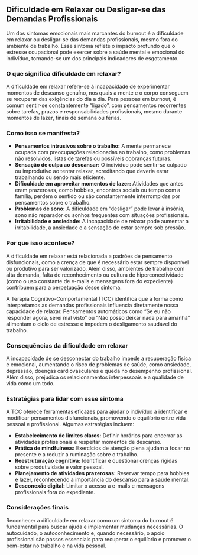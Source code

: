 ## Dificuldade em Relaxar ou Desligar-se das Demandas Profissionais

Um dos sintomas emocionais mais marcantes do burnout é a dificuldade em relaxar ou desligar-se das demandas profissionais, mesmo fora do ambiente de trabalho. Esse sintoma reflete o impacto profundo que o estresse ocupacional pode exercer sobre a saúde mental e emocional do indivíduo, tornando-se um dos principais indicadores de esgotamento.

### O que significa dificuldade em relaxar?

A dificuldade em relaxar refere-se à incapacidade de experimentar momentos de descanso genuíno, nos quais a mente e o corpo conseguem se recuperar das exigências do dia a dia. Para pessoas em burnout, é comum sentir-se constantemente “ligado”, com pensamentos recorrentes sobre tarefas, prazos e responsabilidades profissionais, mesmo durante momentos de lazer, finais de semana ou férias.

### Como isso se manifesta?

- **Pensamentos intrusivos sobre o trabalho:** A mente permanece ocupada com preocupações relacionadas ao trabalho, como problemas não resolvidos, listas de tarefas ou possíveis cobranças futuras.
- **Sensação de culpa ao descansar:** O indivíduo pode sentir-se culpado ou improdutivo ao tentar relaxar, acreditando que deveria estar trabalhando ou sendo mais eficiente.
- **Dificuldade em aproveitar momentos de lazer:** Atividades que antes eram prazerosas, como hobbies, encontros sociais ou tempo com a família, perdem o sentido ou são constantemente interrompidas por pensamentos sobre o trabalho.
- **Problemas de sono:** A dificuldade em “desligar” pode levar à insônia, sono não reparador ou sonhos frequentes com situações profissionais.
- **Irritabilidade e ansiedade:** A incapacidade de relaxar pode aumentar a irritabilidade, a ansiedade e a sensação de estar sempre sob pressão.

### Por que isso acontece?

A dificuldade em relaxar está relacionada a padrões de pensamento disfuncionais, como a crença de que é necessário estar sempre disponível ou produtivo para ser valorizado. Além disso, ambientes de trabalho com alta demanda, falta de reconhecimento ou cultura de hiperconectividade (como o uso constante de e-mails e mensagens fora do expediente) contribuem para a perpetuação desse sintoma.

A Terapia Cognitivo-Comportamental (TCC) identifica que a forma como interpretamos as demandas profissionais influencia diretamente nossa capacidade de relaxar. Pensamentos automáticos como “Se eu não responder agora, serei mal visto” ou “Não posso deixar nada para amanhã” alimentam o ciclo de estresse e impedem o desligamento saudável do trabalho.

### Consequências da dificuldade em relaxar

A incapacidade de se desconectar do trabalho impede a recuperação física e emocional, aumentando o risco de problemas de saúde, como ansiedade, depressão, doenças cardiovasculares e queda no desempenho profissional. Além disso, prejudica os relacionamentos interpessoais e a qualidade de vida como um todo.

### Estratégias para lidar com esse sintoma

A TCC oferece ferramentas eficazes para ajudar o indivíduo a identificar e modificar pensamentos disfuncionais, promovendo o equilíbrio entre vida pessoal e profissional. Algumas estratégias incluem:

- **Estabelecimento de limites claros:** Definir horários para encerrar as atividades profissionais e respeitar momentos de descanso.
- **Prática de mindfulness:** Exercícios de atenção plena ajudam a focar no presente e a reduzir a ruminação sobre o trabalho.
- **Reestruturação cognitiva:** Identificar e questionar crenças rígidas sobre produtividade e valor pessoal.
- **Planejamento de atividades prazerosas:** Reservar tempo para hobbies e lazer, reconhecendo a importância do descanso para a saúde mental.
- **Desconexão digital:** Limitar o acesso a e-mails e mensagens profissionais fora do expediente.

### Considerações finais

Reconhecer a dificuldade em relaxar como um sintoma do burnout é fundamental para buscar ajuda e implementar mudanças necessárias. O autocuidado, o autoconhecimento e, quando necessário, o apoio profissional são passos essenciais para recuperar o equilíbrio e promover o bem-estar no trabalho e na vida pessoal.